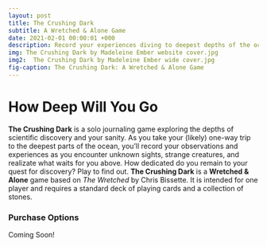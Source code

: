 ```yaml
---
layout: post
title: The Crushing Dark
subtitle: A Wretched & Alone Game
date: 2021-02-01 00:00:01 +000
description: Record your experiences diving to deepest depths of the ocean... and your sanity.
img: The Crushing Dark by Madeleine Ember website cover.jpg
img2:  The Crushing Dark by Madeleine Ember wide cover.jpg
fig-caption: The Crushing Dark: A Wretched & Alone Game
---
```

# How Deep Will You Go
**The Crushing Dark** is a solo journaling game exploring the depths of scientific discovery and your sanity. As you take your (likely) one-way trip to the deepest parts of the ocean, you’ll record your observations and experiences as you encounter unknown sights, strange creatures, and realizate what waits for you above.
How dedicated do you remain to your quest for discovery? Play to find out.
**The Crushing Dark** is a **Wretched & Alone** game based on *The Wretched* by Chris Bissette. It is intended for one player and requires a standard deck of playing cards and a collection of stones.

### Purchase Options
Coming Soon!
